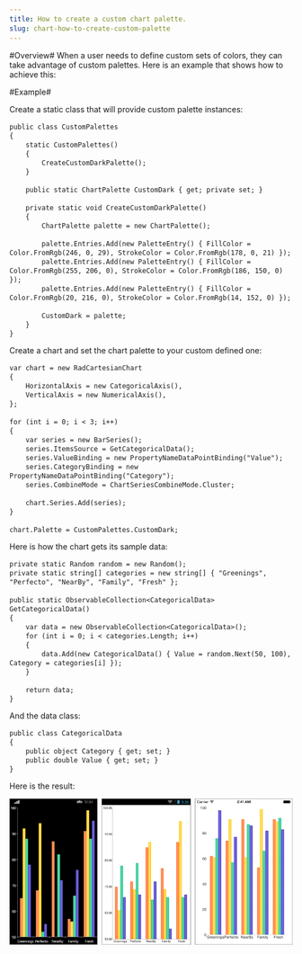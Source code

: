 ```yaml
---
title: How to create a custom chart palette.
slug: chart-how-to-create-custom-palette
---
```


#Overview#
When a user needs to define custom sets of colors, they can take advantage of custom palettes. Here is an example that shows how to achieve this: 

#Example#

Create a static class that will provide custom palette instances: 

	public class CustomPalettes
	{
	    static CustomPalettes()
	    {
	        CreateCustomDarkPalette();
	    }
	
	    public static ChartPalette CustomDark { get; private set; }
	
	    private static void CreateCustomDarkPalette()
	    {
	        ChartPalette palette = new ChartPalette();
	
	        palette.Entries.Add(new PaletteEntry() { FillColor = Color.FromRgb(246, 0, 29), StrokeColor = Color.FromRgb(178, 0, 21) });
	        palette.Entries.Add(new PaletteEntry() { FillColor = Color.FromRgb(255, 206, 0), StrokeColor = Color.FromRgb(186, 150, 0) });
	        palette.Entries.Add(new PaletteEntry() { FillColor = Color.FromRgb(20, 216, 0), StrokeColor = Color.FromRgb(14, 152, 0) });
	
	        CustomDark = palette;
	    }
	}


Create a chart and set the chart palette to your custom defined one:

	var chart = new RadCartesianChart
	{
	    HorizontalAxis = new CategoricalAxis(),
	    VerticalAxis = new NumericalAxis(),
	};
	
	for (int i = 0; i < 3; i++)
	{
	    var series = new BarSeries();
	    series.ItemsSource = GetCategoricalData();
	    series.ValueBinding = new PropertyNameDataPointBinding("Value");
	    series.CategoryBinding = new PropertyNameDataPointBinding("Category");
	    series.CombineMode = ChartSeriesCombineMode.Cluster;
	
	    chart.Series.Add(series);
	}

	chart.Palette = CustomPalettes.CustomDark;

Here is how the chart gets its sample data:

	private static Random random = new Random();
	private static string[] categories = new string[] { "Greenings", "Perfecto", "NearBy", "Family", "Fresh" };
	
	public static ObservableCollection<CategoricalData> GetCategoricalData()
	{
	    var data = new ObservableCollection<CategoricalData>();
	    for (int i = 0; i < categories.Length; i++)
	    {
	        data.Add(new CategoricalData() { Value = random.Next(50, 100), Category = categories[i] });
	    }
	
	    return data;
	}

And the data class:

	public class CategoricalData
	{
	    public object Category { get; set; }
	    public double Value { get; set; }
	}

Here is the result:

![Custom Palette](chart-how-to-create-custom-palette.png)